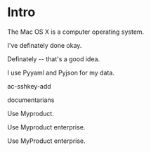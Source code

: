 # Intro

The Mac OS X is a computer operating system.

I've definately done okay.

Definately -- that's a good idea.

I use Pyyaml and Pyjson for my data.

ac-sshkey-add

documentarians

Use Myproduct.

Use Myproduct enterprise.

Use MyProduct enterprise.
